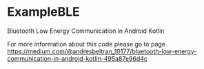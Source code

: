 # ExampleBLE
Bluetooth Low Energy Communication in Android Kotlin

For more information about this code please go to page 
https://medium.com/@andresbeltran_10177/bluetooth-low-energy-communication-in-android-kotlin-495a87e96d4c
